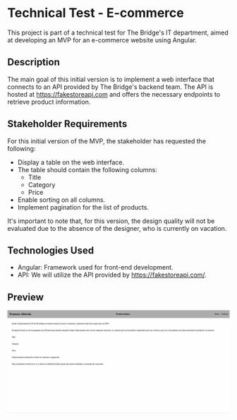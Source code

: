 # Technical Test - E-commerce

This project is part of a technical test for The Bridge's IT department, aimed at developing an MVP for an e-commerce website using Angular.

## Description

The main goal of this initial version is to implement a web interface that connects to an API provided by The Bridge's backend team. The API is hosted at https://fakestoreapi.com and offers the necessary endpoints to retrieve product information.

## Stakeholder Requirements

For this initial version of the MVP, the stakeholder has requested the following:

- Display a table on the web interface.
- The table should contain the following columns:
  - Title
  - Category
  - Price
- Enable sorting on all columns.
- Implement pagination for the list of products.

It's important to note that, for this version, the design quality will not be evaluated due to the absence of the designer, who is currently on vacation.

## Technologies Used

- Angular: Framework used for front-end development.
- API: We will utilize the API provided by https://fakestoreapi.com/.

## Preview

<p align="center">
  <img src="src/assets/gif-prueba-tecnica.gif" width="900">
</p>
